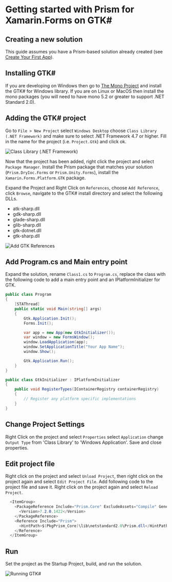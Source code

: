 ﻿# Getting started with Prism for Xamarin.Forms on GTK#

## Creating a new solution

This guide assumes you have a Prism-based solution already created (see [Create Your First App](../creating-your-first-prism-app.md)).

## Installing GTK#

If you are developing on Windows then go to [The Mono Project](https://www.mono-project.com/download/stable/#download-win) and install the GTK# for Windows library. If you are on Linux or MacOS then install the mono packages (you will need to have mono 5.2 or greater to support .NET Standard 2.0).

## Adding the GTK# project

Go to `File > New Project` select `Windows Desktop` choose `Class Library (.NET Framework)` and make sure to select .NET Framework 4.7 or higher. Fill in the name for the project (i.e. `Project.Gtk`) and click ok.

![Class Library (.NET Framework)](images/AddClassLibraryProject.png)

Now that the project has been added, right click the project and select `Package Manager`. Install the Prism package that matches your solution (`Prism.DryIoc.Forms` or `Prism.Unity.Forms`), install the `Xamarin.Forms.Platform.GTK` package.

Expand the Project and Right Click on `References`, choose `Add Reference`, click `Browse`, navigate to the GTK# install directory and select the following DLLs.

* atk-sharp.dll
* gdk-sharp.dll
* glade-sharp.dll
* glib-sharp.dll
* gtk-dotnet.dll
* gtk-sharp.dll

![Add GTK References](images/AddGtkReferences.png)

## Add Program.cs and Main entry point

Expand the solution, rename `Class1.cs` to `Program.cs`, replace the class with the following code to add a main entry point and an IPlatformInitializer for GTK. 

```csharp
public class Program
{
    [STAThread]
    public static void Main(string[] args)
    {
        Gtk.Application.Init();
        Forms.Init();

        var app = new App(new GtkInitializer());
        var window = new FormsWindow();
        window.LoadApplication(app);
        window.SetApplicationTitle("Your App Name");
        window.Show();

        Gtk.Application.Run();
    }
}

public class GtkInitializer : IPlatformInitializer
{
    public void RegisterTypes(IContainerRegistry containerRegistry)
    {
        // Register any platform specific implementations
    }
}
```

## Change Project Settings

Right Click on the project and select `Properties` select `Application` change `Output Type` from 'Class Library' to 'Windows Application'. Save and close properties.

## Edit project file

Right click on the project and select `Unload Project`, then right click on the project again and select `Edit Project File`. Add following code to the project file and save it. Right click on the project again and select `Reload Project`.

```csharp
  <ItemGroup>
    <PackageReference Include="Prism.Core" ExcludeAssets="Compile" GeneratePathProperty="true">
      <Version>7.2.0.1422</Version>
    </PackageReference>
    <Reference Include="Prism">
      <HintPath>$(PkgPrism_Core)\lib\netstandard2.0\Prism.dll</HintPath>
    </Reference>
  </ItemGroup>
```

## Run

Set the project as the Startup Project, build, and run the solution.

![Running GTK#](images/RunningScreen.png)
